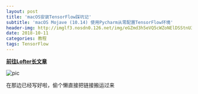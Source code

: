 ```yaml
---
layout: post
title: 'macOS安装TensorFlow踩坑记'
subtitle: 'macOS Mojave (10.14) 使用Pycharm从零配置TensorFlow环境'
header-img: http://imglf3.nosdn0.126.net/img/eGZmd3h5eVQ5cWZoNElDSStnU3VmcTJFT093UGpGTk1sMUhVcGhGOWhyMk5JSWFOVWo4OW93PT0.jpg
date: 2018-10-11
categories: 教程
tags: TensorFlow
---
```


[**前往Lofter长文章**](http://www.lofter.com/lpost/1e65d930_12b53f772)

![pic](http://imglf6.nosdn.127.net/img/eGZmd3h5eVQ5cWZtWDR1TXZLa2NJbVJxbFN2N2ZZYy9aei9sZlZlWTJ4K3BQc0Y1NHJDYmlnPT0.png?imageView)

在那边已经写好啦，偷个懒直接把链接搬运过来